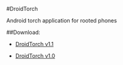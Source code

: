 #DroidTorch

Android torch application for rooted phones

##Download:
<p>

* [DroidTorch v1.1](https://github.com/alex-syrel/droidtorch/blob/master/Build/DroidTorch_v1.1.apk)

* [DroidTorch v1.0](https://github.com/alex-syrel/droidtorch/blob/master/Build/DroidTorch_v1.0.apk)